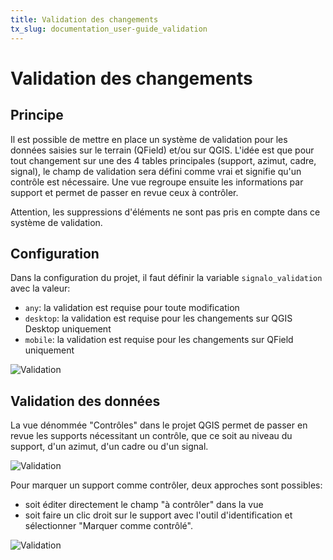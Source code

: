 ```yaml
---
title: Validation des changements
tx_slug: documentation_user-guide_validation
---
```


# Validation des changements

## Principe

Il est possible de mettre en place un système de validation pour les données saisies sur le terrain (QField) et/ou sur QGIS.
L'idée est que pour tout changement sur une des 4 tables principales (support, azimut, cadre, signal), le champ de validation sera défini comme vrai et signifie qu'un contrôle est nécessaire.
Une vue regroupe ensuite les informations par support et permet de passer en revue ceux à contrôler.

Attention, les suppressions d'éléments ne sont pas pris en compte dans ce système de validation.

## Configuration

Dans la configuration du projet, il faut définir la variable `signalo_validation` avec la valeur:

* `any`: la validation est requise pour toute modification
* `desktop`: la validation est requise pour les changements sur QGIS Desktop uniquement
* `mobile`: la validation est requise pour les changements sur QField uniquement

![Validation](../assets/images/printscreen/validation-config.png)

## Validation des données

La vue dénommée "Contrôles" dans le projet QGIS permet de passer en revue les supports nécessitant un contrôle, que ce soit au niveau du support, d'un azimut, d'un cadre ou d'un signal.

![Validation](../assets/images/printscreen/validation-layer.png)

Pour marquer un support comme contrôler, deux approches sont possibles:

* soit éditer directement le champ "à contrôler" dans la vue
* soit faire un clic droit sur le support avec l'outil d'identification et sélectionner "Marquer comme contrôlé".

![Validation](../assets/images/printscreen/validation-action.png)

